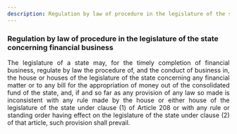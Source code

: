```yaml
---
description: Regulation by law of procedure in the legislature of the state concerning financial business
---
```


### Regulation by law of procedure in the legislature of the state concerning financial business
<div style="text-align: justify">

The legislature of a state may, for the timely completion of financial business, regulate by law the procedure of, and the conduct of business in, the house or houses of the legislature of the state concerning any financial matter or to any bill for the appropriation of money out of the consolidated fund of the state, and, if and so far as any provision of any law so made is inconsistent with any rule made by the house or either house of the legislature of the state under clause (1) of Article 208 or with any rule or standing order having effect on the legislature of the state under clause (2) of that article, such provision shall prevail.
